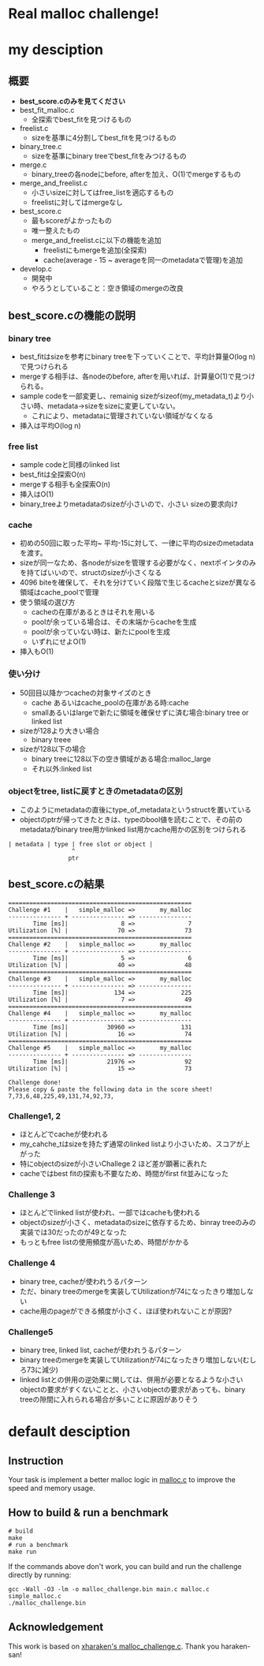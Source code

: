 # Real malloc challenge!

# my desciption
## 概要
* **best_score.cのみを見てください**
* best_fit_malloc.c
    * 全探索でbest_fitを見つけるもの
* freelist.c
    * sizeを基準に4分割してbest_fitを見つけるもの
* binary_tree.c
    * sizeを基準にbinary treeでbest_fitをみつけるもの
* merge.c
    * binary_treeの各nodeにbefore, afterを加え、O(1)でmergeするもの
* merge_and_freelist.c
    * 小さいsizeに対してはfree_listを適応するもの
    * freelistに対してはmergeなし
* best_score.c
    * 最もscoreがよかったもの
    * 唯一整えたもの
    * merge_and_freelist.cに以下の機能を追加
        * freelistにもmergeを追加(全探索)
        * cache(average - 15 ~ averageを同一のmetadataで管理)を追加
* develop.c
    * 開発中
    * やろうとしていること：空き領域のmergeの改良        

## best_score.cの機能の説明
### binary tree
* best_fitはsizeを参考にbinary treeを下っていくことで、平均計算量O(log n)で見つけられる
* mergeする相手は、各nodeのbefore, afterを用いれば、計算量O(1)で見つけられる。
* sample codeを一部変更し、remainig sizeがsizeof(my_metadata_t)より小さい時、metadata->sizeをsizeに変更していない。
    * これにより、metadataに管理されていない領域がなくなる
* 挿入は平均O(log n)
### free list
* sample codeと同様のlinked list
* best_fitは全探索O(n)
* mergeする相手も全探索O(n) 
* 挿入はO(1)
* binary_treeよりmetadataのsizeが小さいので、小さい
sizeの要求向け
### cache
* 初めの50回に取った平均~ 平均-15に対して、一律に平均のsizeのmetadataを渡す。
* sizeが同一なため、各nodeがsizeを管理する必要がなく、nextポインタのみを持てばいいので、structのsizeが小さくなる
* 4096 biteを確保して、それを分けていく段階で生じるcacheとsizeが異なる領域はcache_poolで管理
* 使う領域の選び方
    * cacheの在庫があるときはそれを用いる
    * poolが余っている場合は、その末端からcacheを生成
    * poolが余っていない時は、新たにpoolを生成
    * いずれにせよO(1)
* 挿入もO(1)

### 使い分け
* 50回目以降かつcacheの対象サイズのとき
    * cache あるいはcache_poolの在庫がある時:cache
    * smallあるいはlargeで新たに領域を確保せずに済む場合:binary tree or linked list
* sizeが128より大きい場合
    * binary treee
* sizeが128以下の場合        
    * binary treeに128以下の空き領域がある場合:malloc_large
    * それ以外:linked list
### objectをtree, listに戻すときのmetadataの区別
* このようにmetadataの直後にtype_of_metadataというstructを置いている
* objectのptrが帰ってきたときは、typeのbool値を読むことで、その前のmetadataがbinary tree用かlinked list用かcache用かの区別をつけられる
```
| metadata | type | free slot or object |
                  ^
                 ptr
```
## best_score.cの結果

```
====================================================
Challenge #1    |   simple_malloc =>       my_malloc
--------------- + --------------- => ---------------
       Time [ms]|               8 =>               7
Utilization [%] |              70 =>              73
====================================================
Challenge #2    |   simple_malloc =>       my_malloc
--------------- + --------------- => ---------------
       Time [ms]|               5 =>               6
Utilization [%] |              40 =>              48
====================================================
Challenge #3    |   simple_malloc =>       my_malloc
--------------- + --------------- => ---------------
       Time [ms]|             134 =>             225
Utilization [%] |               7 =>              49
====================================================
Challenge #4    |   simple_malloc =>       my_malloc
--------------- + --------------- => ---------------
       Time [ms]|           30960 =>             131
Utilization [%] |              16 =>              74
====================================================
Challenge #5    |   simple_malloc =>       my_malloc
--------------- + --------------- => ---------------
       Time [ms]|           21976 =>              92
Utilization [%] |              15 =>              73

Challenge done!
Please copy & paste the following data in the score sheet!
7,73,6,48,225,49,131,74,92,73,
```

### Challenge1, 2
* ほとんどでcacheが使われる
* my_cahche_tはsizeを持たず通常のlinked listより小さいため、スコアが上がった
* 特にobjectのsizeが小さいChallege 2 ほど差が顕著に表れた
* cacheではbest fitの探索も不要なため、時間がfirst fit並みになった
### Challenge 3
* ほとんどでlinked listが使われ、一部ではcacheも使われる
* objectのsizeが小さく、metadataのsizeに依存するため、binray treeのみの実装では30だったのが49となった
* もっともfree listの使用頻度が高いため、時間がかかる
### Challenge 4
* binary tree, cacheが使われうるパターン
* ただ、binary treeのmergeを実装してUtilizationが74になったきり増加しない
* cache用のpageができる頻度が小さく、ほぼ使われないことが原因?
### Challenge5
* binary tree, linked list, cacheが使われうるパターン
* binary treeのmergeを実装してUtilizationが74になったきり増加しない(むしろ73に減少)
* linked listとの併用の逆効果に関しては、併用が必要となるような小さいobjectの要求がすくないことと、小さいobjectの要求があっても、binary treeの隙間に入れられる場合が多いことに原因がありそう
# default desciption
## Instruction

Your task is implement a better malloc logic in [malloc.c](malloc.c) to improve the speed and memory usage.

## How to build & run a benchmark

```
# build
make
# run a benchmark
make run
```

If the commands above don't work, you can build and run the challenge directly by running:

```
gcc -Wall -O3 -lm -o malloc_challenge.bin main.c malloc.c simple_malloc.c
./malloc_challenge.bin
```

## Acknowledgement

This work is based on [xharaken's malloc_challenge.c](https://github.com/xharaken/step2/blob/master/malloc_challenge.c). Thank you haraken-san!
